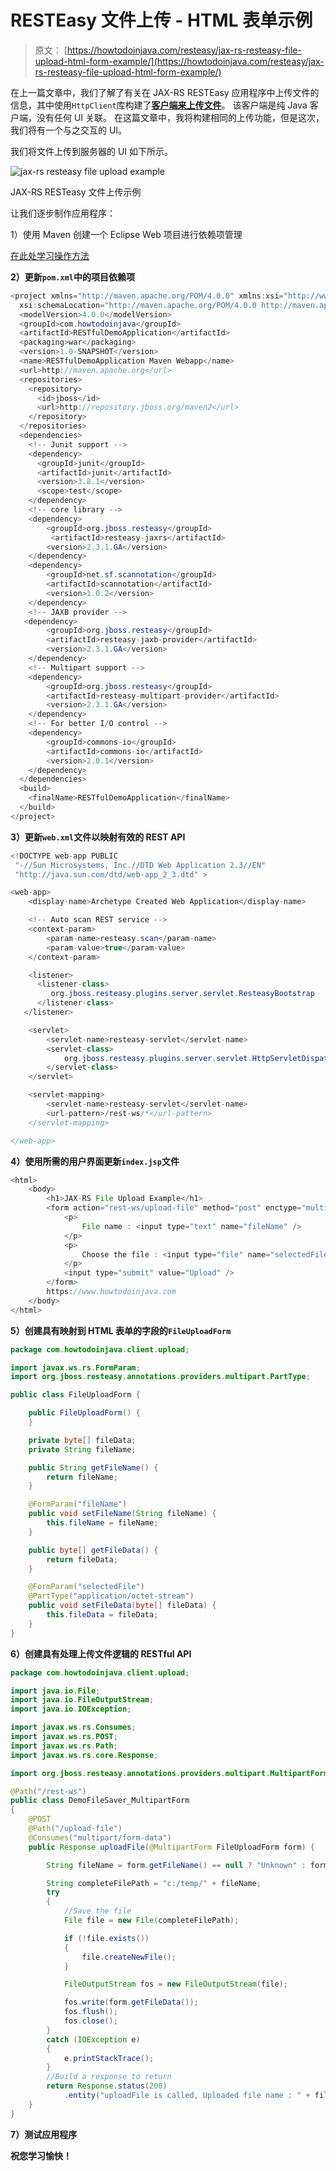 # RESTEasy 文件上传 - HTML 表单示例

> 原文： [https://howtodoinjava.com/resteasy/jax-rs-resteasy-file-upload-html-form-example/](https://howtodoinjava.com/resteasy/jax-rs-resteasy-file-upload-html-form-example/)

在上一篇文章中，我们了解了有关在 JAX-RS RESTEasy 应用程序中上传文件的信息，其中使用`HttpClient`库构建了[**客户端来上传文件**](//howtodoinjava.com/resteasy/jax-rs-resteasy-file-upload-httpclient-example/ "JAX-RS RESTEasy file upload + httpclient example")。 该客户端是纯 Java 客户端，没有任何 UI 关联。 在这篇文章中，我将构建相同的上传功能，但是这次，我们将有一个与之交互的 UI。

我们将文件上传到服务器的 UI 如下所示。

![jax-rs resteasy file upload example](img/17707ab3ba3b0c318f5afee540fe67b7.png)

JAX-RS RESTeasy 文件上传示例



让我们逐步制作应用程序：

1）使用 Maven 创建一个 Eclipse Web 项目进行依赖项管理

[在此处学习操作方法](//howtodoinjava.com/maven/ "Maven Tutorials")

**2）更新`pom.xml`中的项目依赖项**

```java
<project xmlns="http://maven.apache.org/POM/4.0.0" xmlns:xsi="http://www.w3.org/2001/XMLSchema-instance"
  xsi:schemaLocation="http://maven.apache.org/POM/4.0.0 http://maven.apache.org/maven-v4_0_0.xsd">
  <modelVersion>4.0.0</modelVersion>
  <groupId>com.howtodoinjava</groupId>
  <artifactId>RESTfulDemoApplication</artifactId>
  <packaging>war</packaging>
  <version>1.0-SNAPSHOT</version>
  <name>RESTfulDemoApplication Maven Webapp</name>
  <url>http://maven.apache.org</url>
  <repositories>
   	<repository>
      <id>jboss</id>
      <url>http://repository.jboss.org/maven2</url>
   	</repository>
  </repositories>
  <dependencies>
  	<!-- Junit support -->
    <dependency>
      <groupId>junit</groupId>
      <artifactId>junit</artifactId>
      <version>3.8.1</version>
      <scope>test</scope>
    </dependency>
    <!-- core library -->
	<dependency>
		<groupId>org.jboss.resteasy</groupId>
		 <artifactId>resteasy-jaxrs</artifactId>
		<version>2.3.1.GA</version>
	</dependency>
	<dependency>
		<groupId>net.sf.scannotation</groupId>
		<artifactId>scannotation</artifactId>
		<version>1.0.2</version>
	</dependency>
	<!-- JAXB provider -->
   <dependency>
		<groupId>org.jboss.resteasy</groupId>
		<artifactId>resteasy-jaxb-provider</artifactId>
		<version>2.3.1.GA</version>
	</dependency>	
	<!-- Multipart support -->
	<dependency>
		<groupId>org.jboss.resteasy</groupId>
		<artifactId>resteasy-multipart-provider</artifactId>
		<version>2.3.1.GA</version>
	</dependency>
	<!-- For better I/O control -->
	<dependency>
		<groupId>commons-io</groupId>
		<artifactId>commons-io</artifactId>
		<version>2.0.1</version>
	</dependency>
  </dependencies>
  <build>
    <finalName>RESTfulDemoApplication</finalName>
  </build>
</project>

```

**3）更新`web.xml`文件以映射有效的 REST API**

```java
<!DOCTYPE web-app PUBLIC
 "-//Sun Microsystems, Inc.//DTD Web Application 2.3//EN"
 "http://java.sun.com/dtd/web-app_2_3.dtd" >

<web-app>
  	<display-name>Archetype Created Web Application</display-name>

  	<!-- Auto scan REST service -->
	<context-param>
		<param-name>resteasy.scan</param-name>
		<param-value>true</param-value>
	</context-param>

	<listener>
      <listener-class>
         org.jboss.resteasy.plugins.server.servlet.ResteasyBootstrap
      </listener-class>
   </listener>

	<servlet>
		<servlet-name>resteasy-servlet</servlet-name>
		<servlet-class>
			org.jboss.resteasy.plugins.server.servlet.HttpServletDispatcher
		</servlet-class>
	</servlet>

	<servlet-mapping>
		<servlet-name>resteasy-servlet</servlet-name>
		<url-pattern>/rest-ws/*</url-pattern>
	</servlet-mapping>

</web-app>

```

**4）使用所需的用户界面更新`index.jsp`文件**

```java
<html>
	<body>
		<h1>JAX-RS File Upload Example</h1>
		<form action="rest-ws/upload-file" method="post" enctype="multipart/form-data">
			<p>
				File name : <input type="text" name="fileName" />
			</p>
			<p>
				Choose the file : <input type="file" name="selectedFile" />
			</p>
			<input type="submit" value="Upload" />
		</form>
		https://www.howtodoinjava.com
	</body>
</html>

```

**5）创建具有映射到 HTML 表单的字段的`FileUploadForm`**

```java
package com.howtodoinjava.client.upload;

import javax.ws.rs.FormParam;
import org.jboss.resteasy.annotations.providers.multipart.PartType;

public class FileUploadForm {

	public FileUploadForm() {
	}

	private byte[] fileData;
	private String fileName;

	public String getFileName() {
		return fileName;
	}

	@FormParam("fileName")
	public void setFileName(String fileName) {
		this.fileName = fileName;
	}

	public byte[] getFileData() {
		return fileData;
	}

	@FormParam("selectedFile")
	@PartType("application/octet-stream")
	public void setFileData(byte[] fileData) {
		this.fileData = fileData;
	}
}

```

**6）创建具有处理上传文件逻辑的 RESTful API**

```java
package com.howtodoinjava.client.upload;

import java.io.File;
import java.io.FileOutputStream;
import java.io.IOException;

import javax.ws.rs.Consumes;
import javax.ws.rs.POST;
import javax.ws.rs.Path;
import javax.ws.rs.core.Response;

import org.jboss.resteasy.annotations.providers.multipart.MultipartForm;

@Path("/rest-ws")
public class DemoFileSaver_MultipartForm 
{
	@POST
	@Path("/upload-file")
	@Consumes("multipart/form-data")
	public Response uploadFile(@MultipartForm FileUploadForm form) {

		String fileName = form.getFileName() == null ? "Unknown" : form.getFileName() ;

		String completeFilePath = "c:/temp/" + fileName;
		try 
		{
			//Save the file
			File file = new File(completeFilePath);

			if (!file.exists()) 
			{
				file.createNewFile();
			}

			FileOutputStream fos = new FileOutputStream(file);

			fos.write(form.getFileData());
			fos.flush();
			fos.close();
		} 
		catch (IOException e)
		{
			e.printStackTrace();
		}
		//Build a response to return
		return Response.status(200)
		    .entity("uploadFile is called, Uploaded file name : " + fileName).build();
	}
}	

```

**7）测试应用程序**

**祝您学习愉快！**